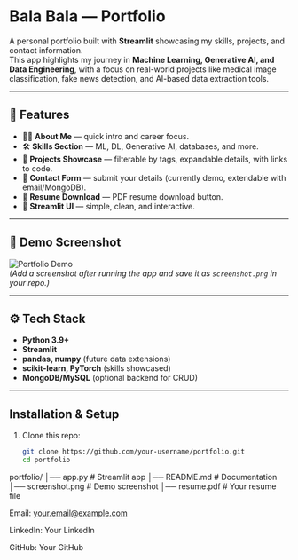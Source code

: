 
# Bala Bala — Portfolio

A personal portfolio built with **Streamlit** showcasing my skills, projects, and contact information.  
This app highlights my journey in **Machine Learning, Generative AI, and Data Engineering**, with a focus on real-world projects like medical image classification, fake news detection, and AI-based data extraction tools.

---

## 🌟 Features
- 🧑‍💻 **About Me** — quick intro and career focus.  
- 🛠 **Skills Section** — ML, DL, Generative AI, databases, and more.  
- 📂 **Projects Showcase** — filterable by tags, expandable details, with links to code.  
- 📩 **Contact Form** — submit your details (currently demo, extendable with email/MongoDB).  
- 📄 **Resume Download** — PDF resume download button.  
- 🎨 **Streamlit UI** — simple, clean, and interactive.

---

## 📸 Demo Screenshot
![Portfolio Demo](screenshot.png)  
*(Add a screenshot after running the app and save it as `screenshot.png` in your repo.)*

---

## ⚙️ Tech Stack
- **Python 3.9+**
- **Streamlit**
- **pandas, numpy** (future data extensions)
- **scikit-learn, PyTorch** (skills showcased)
- **MongoDB/MySQL** (optional backend for CRUD)

---

## Installation & Setup

1. Clone this repo:
   ```bash
   git clone https://github.com/your-username/portfolio.git
   cd portfolio
portfolio/
│── app.py              # Streamlit app
│── README.md           # Documentation
│── screenshot.png      # Demo screenshot
│── resume.pdf          # Your resume file

Email: your.email@example.com

LinkedIn: Your LinkedIn

GitHub: Your GitHub

